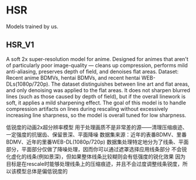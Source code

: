 # HSR

Models trained by us.

## HSR_V1

A soft 2x super-resolution model for anime.
Designed for animes that aren't of particularly poor image-quality — cleans up compression, performs mild anti-aliasing, preserves depth of field, and denoises flat areas.
Dataset: Recent anime BDMVs, hentai BDMVs, and recent hentai WEB-DLs(1080p/720p).
The dataset distinguishes between line art and flat areas, and only denoising was applied to the flat areas.
It does not sharpen blurred lines (such as those caused by depth of field), but if the overall linework is soft, it applies a mild sharpening effect.
The goal of this model is to handle compression artifacts on lines during rescaling without excessively increasing line sharpness, so the model is overall tuned for low sharpness.

低锐度的动画2x超分辨率模型
用于处理画质不是非常差的源——清理压缩痕迹、一定强度的抗锯齿、保留景深、平面降噪
数据集来源：近年的表番BDMV、里番BDMV、近年的里番WEB-DL(1080p/720p)
数据集处理特定地分为了线条、平面部分，平面部分仅做了降噪处理，因而你可以通过遮罩选择应用线条部分
不会锐化虚化的线条(例如景深)，但如果整体线条比较糊则会有低强度的锐化效果
因为目标是在rescale时能够处理线条上的压缩痕迹，并且不会过度调整线条锐度，所以该模型总体是偏低锐度的
